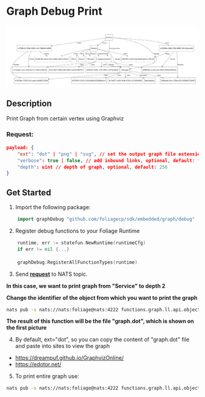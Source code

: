 # Graph Debug Print

<img align="center" width="1024" src="./pics/GraphDebug.png">

## Description

Print Graph from certain vertex using Graphviz

### Request:
```json
payload: {
	"ext": "dot" | "png" | "svg", // set the output graph file extension, optional, default: "dot"
	"verbose": true | false, // add inbound links, optional, default: false
	"depth": uint // depth of graph, optional, default: 256
}
```

## Get Started

1. Import the following package:
```go
    import graphDebug "github.com/foliagecp/sdk/embedded/graph/debug"
```

2. Register debug functions to your Foliage Runtime
```go
    runtime, err := statefun.NewRuntime(runtimeCfg)
    if err != nil {...}

    graphDebug.RegisterAllFunctionTypes(runtime)
```

3. Send [**request**](#request) to NATS topic.

**In this case, we want to print graph from "Service" to depth 2**

**Change the identifier of the object from which you want to print the graph**

```sh
nats pub -s nats://nats:foliage@nats:4222 functions.graph.ll.api.object.debug.print.graph.root {\"payload\":{\"depth\":2}}
```
**The result of this function will be the file "graph.dot", which is shown on the first picture**

4. By default, ext="dot", so you can copy the content of "graph.dot" file and paste into sites to view the graph
 - https://dreampuf.github.io/GraphvizOnline/
 - https://edotor.net/

5. To print entire graph use:
```sh
nats pub -s nats://nats:foliage@nats:4222 functions.graph.ll.api.object.debug.print.graph.root {}
```